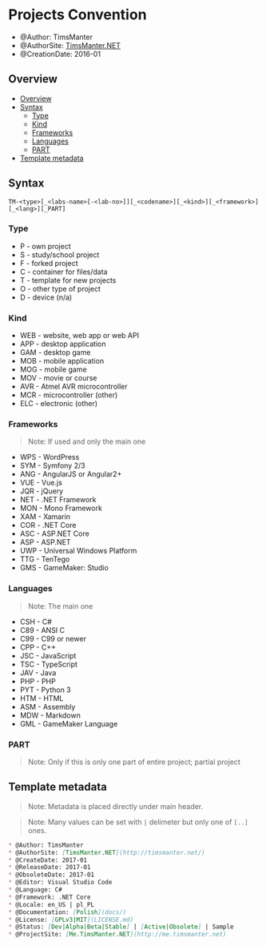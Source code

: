 # Projects Convention

* @Author: TimsManter
* @AuthorSite: [TimsManter.NET](http://timsmanter.net/)
* @CreationDate: 2016-01

## Overview

<!-- TOC -->

- [Overview](#overview)
- [Syntax](#syntax)
  - [Type](#type)
  - [Kind](#kind)
  - [Frameworks](#frameworks)
  - [Languages](#languages)
  - [PART](#part)
- [Template metadata](#template-metadata)

<!-- /TOC -->

## Syntax

```
TM-<type>[_<labs-name>[-<lab-no>]][_<codename>][_<kind>][_<framework>][_<lang>][_PART]
```

### Type

* P - own project
* S - study/school project
* F - forked project
* C - container for files/data
* T - template for new projects
* O - other type of project
* D - device (n/a)

### Kind

* WEB - website, web app or web API
* APP - desktop application
* GAM - desktop game
* MOB - mobile application
* MOG - mobile game
* MOV - movie or course
* AVR - Atmel AVR microcontroller
* MCR - microcontroller (other)
* ELC - electronic (other)

### Frameworks

> Note: If used and only the main one

* WPS - WordPress
* SYM - Symfony 2/3
* ANG - AngularJS or Angular2+
* VUE - Vue.js
* JQR - jQuery
* NET - .NET Framework
* MON - Mono Framework
* XAM - Xamarin
* COR - .NET Core
* ASC - ASP.NET Core
* ASP - ASP.NET
* UWP - Universal Windows Platform
* TTG - TenTego
* GMS - GameMaker: Studio

### Languages

> Note: The main one

* CSH - C#
* C89 - ANSI C
* C99 - C99 or newer
* CPP - C++
* JSC - JavaScript
* TSC - TypeScript
* JAV - Java
* PHP - PHP
* PYT - Python 3
* HTM - HTML
* ASM - Assembly
* MDW - Markdown
* GML - GameMaker Language

### PART

> Note: Only if this is only one part of entire project; partial project

## Template metadata

> Note: Metadata is placed directly under main header.

> Note: Many values can be set with `|` delimeter but only one of `[..]` ones.

```md
* @Author: TimsManter
* @AuthorSite: [TimsManter.NET](http://timsmanter.net/)
* @CreateDate: 2017-01
* @ReleaseDate: 2017-01
* @ObsoleteDate: 2017-01
* @Editor: Visual Studio Code
* @Language: C#
* @Framework: .NET Core
* @Locale: en_US | pl_PL
* @Documentation: [Polish](docs/)
* @License: [GPLv3|MIT](LICENSE.md)
* @Status: [Dev|Alpha|Beta|Stable] | [Active|Obsolete] | Sample
* @ProjectSite: [Me.TimsManter.NET](http://me.timsmanter.net)
```